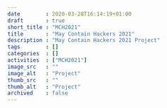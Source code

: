 ```yaml
---
date        : 2020-03-28T16:14:19+01:00
draft       : true
short_title : "MCH2021"
title       : "May Contain Hackers 2021"
description : "May Contain Hackers 2021 Project"
tags        : []
categories  : []
activities  : ["MCH2021"]
image_src   : ""
image_alt   : "Project"
thumb_src   : ""
thumb_alt   : "Project"
archived    : false
---
```

